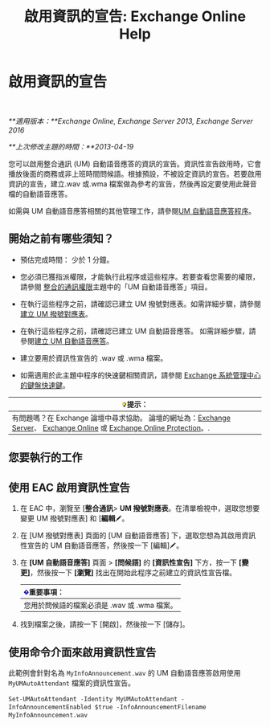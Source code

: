 ﻿---
title: '啟用資訊的宣告: Exchange Online Help'
TOCTitle: 啟用資訊的宣告
ms:assetid: 07f6c13e-3781-4127-9321-f0f85f054259
ms:mtpsurl: https://technet.microsoft.com/zh-tw/library/Bb266918(v=EXCHG.150)
ms:contentKeyID: 50553929
ms.date: 05/23/2018
mtps_version: v=EXCHG.150
ms.translationtype: MT
---

# 啟用資訊的宣告

 

_**適用版本：**Exchange Online, Exchange Server 2013, Exchange Server 2016_

_**上次修改主題的時間：**2013-04-19_

您可以啟用整合通訊 (UM) 自動語音應答的資訊的宣告。資訊性宣告啟用時，它會播放後面的商務或非上班時間問候語。根據預設，不被設定資訊的宣告。若要啟用資訊的宣告，建立.wav 或.wma 檔案做為參考的宣告，然後再設定要使用此聲音檔的自動語音應答。

如需與 UM 自動語音應答相關的其他管理工作，請參閱[UM 自動語音應答程序](um-auto-attendant-procedures-exchange-2013-help.md)。

## 開始之前有哪些須知？

  - 預估完成時間： 少於 1 分鐘。

  - 您必須已獲指派權限，才能執行此程序或這些程序。若要查看您需要的權限，請參閱 [整合的通訊權限](unified-messaging-permissions-exchange-2013-help.md)主題中的「UM 自動語音應答」項目。

  - 在執行這些程序之前，請確認已建立 UM 撥號對應表。如需詳細步驟，請參閱[建立 UM 撥號對應表](create-a-um-dial-plan-exchange-2013-help.md)。

  - 在執行這些程序之前，請確認已建立 UM 自動語音應答。 如需詳細步驟，請參閱[建立 UM 自動語音應答](create-a-um-auto-attendant-exchange-2013-help.md)。

  - 建立要用於資訊性宣告的 .wav 或 .wma 檔案。

  - 如需適用於此主題中程序的快速鍵相關資訊，請參閱 [Exchange 系統管理中心的鍵盤快速鍵](keyboard-shortcuts-in-the-exchange-admin-center-exchange-online-protection-help.md)。

<table>
<thead>
<tr class="header">
<th><img src="images/Bb124558.tip(EXCHG.150).gif" title="提示" alt="提示" />提示：</th>
</tr>
</thead>
<tbody>
<tr class="odd">
<td>有問題嗎？在 Exchange 論壇中尋求協助。 論壇的網址為：<a href="https://go.microsoft.com/fwlink/p/?linkid=60612">Exchange Server</a>、 <a href="https://go.microsoft.com/fwlink/p/?linkid=267542">Exchange Online</a> 或 <a href="https://go.microsoft.com/fwlink/p/?linkid=285351">Exchange Online Protection</a>。.</td>
</tr>
</tbody>
</table>


## 您要執行的工作

## 使用 EAC 啟用資訊性宣告

1.  在 EAC 中，瀏覽至 \[**整合通訊**\> **UM 撥號對應表**。在清單檢視中，選取您想要變更 UM 撥號對應表\] 和 \[**編輯**![編輯圖示](images/JJ218640.6f53ccb2-1f13-4c02-bea0-30690e6ea71d(EXCHG.150).gif "編輯圖示")。

2.  在 \[UM 撥號對應表\] 頁面的 \[UM 自動語音應答\] 下，選取您想為其啟用資訊性宣告的 UM 自動語音應答，然後按一下 \[編輯\]![編輯圖示](images/JJ218640.6f53ccb2-1f13-4c02-bea0-30690e6ea71d(EXCHG.150).gif "編輯圖示")。

3.  在 **\[UM 自動語音應答\]** 頁面 \> **\[問候語\]** 的 **\[資訊性宣告\]** 下方，按一下 **\[變更\]**，然後按一下 **\[瀏覽\]** 找出在開始此程序之前建立的資訊性宣告檔。
    
    <table>
    <thead>
    <tr class="header">
    <th><img src="images/Bb124558.important(EXCHG.150).gif" title="重要事項" alt="重要事項" />重要事項：</th>
    </tr>
    </thead>
    <tbody>
    <tr class="odd">
    <td>您用於問候語的檔案必須是 .wav 或 .wma 檔案。</td>
    </tr>
    </tbody>
    </table>


4.  找到檔案之後，請按一下 \[開啟\]，然後按一下 \[儲存\]。

## 使用命令介面來啟用資訊性宣告

此範例會針對名為 `MyInfoAnnouncement.wav` 的 UM 自動語音應答啟用使用 `MyUMAutoAttendant` 檔案的資訊性宣告。

    Set-UMAutoAttendant -Identity MyUMAutoAttendant -InfoAnnouncementEnabled $true -InfoAnnouncementFilename MyInfoAnnouncement.wav

